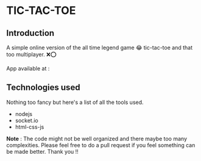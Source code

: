 # TIC-TAC-TOE

## Introduction

A simple online version of the all time legend game 😂 tic-tac-toe and that too multiplayer. ❌⭕

App available at :

## Technologies used

Nothing too fancy but here's a list of all the tools used.

- nodejs
- socket.io
- html-css-js

**Note** : The code might not be well organized and there maybe too many complexities. Please feel free to do a pull request if you feel something can be made better. Thank you !!
